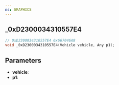 ```yaml
---
ns: GRAPHICS
---
```

## _0xD2300034310557E4

```c
// 0xD2300034310557E4 0x667046A8
void _0xD2300034310557E4(Vehicle vehicle, Any p1);
```


## Parameters
* **vehicle**: 
* **p1**: 

